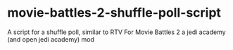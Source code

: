 # movie-battles-2-shuffle-poll-script

A script for a shuffle poll, similar to RTV
For Movie Battles 2 a jedi academy (and open jedi academy) mod

